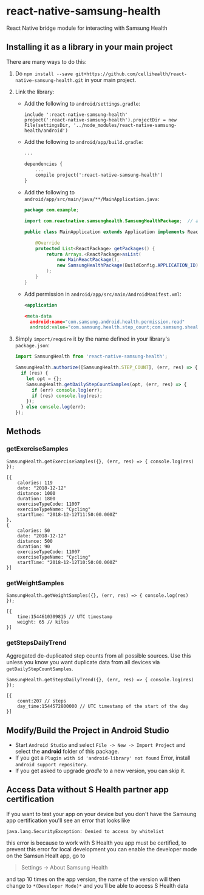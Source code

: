 # react-native-samsung-health

React Native bridge module for interacting with Samsung Health

## Installing it as a library in your main project

There are many ways to do this:

1. Do `npm install --save git+https://github.com/cellihealth/react-native-samsung-health.git` in your main project.
2. Link the library:

   - Add the following to `android/settings.gradle`:

     ```
     include ':react-native-samsung-health'
     project(':react-native-samsung-health').projectDir = new File(settingsDir, '../node_modules/react-native-samsung-health/android')
     ```

   - Add the following to `android/app/build.gradle`:

     ```xml
     ...

     dependencies {
         ...
         compile project(':react-native-samsung-health')
     }
     ```

   - Add the following to `android/app/src/main/java/**/MainApplication.java`:

     ```java
     package com.example;

     import com.reactnative.samsunghealth.SamsungHealthPackage;  // add this for react-native-samsung-health

     public class MainApplication extends Application implements ReactApplication {

         @Override
         protected List<ReactPackage> getPackages() {
             return Arrays.<ReactPackage>asList(
                 new MainReactPackage(),
                 new SamsungHealthPackage(BuildConfig.APPLICATION_ID)     // add this for react-native-samsung-health
             );
         }
     }
     ```

   - Add permission in `android/app/src/main/AndroidManifest.xml`:

     ```xml
     <application

     <meta-data
       android:name="com.samsung.android.health.permission.read"
       android:value="com.samsung.health.step_count;com.samsung.shealth.step_daily_trend;com.samsung.health.weight" />
     ```

3. Simply `import/require` it by the name defined in your library's `package.json`:

   ```javascript
   import SamsungHealth from 'react-native-samsung-health';

   SamsungHealth.authorize([SamsungHealth.STEP_COUNT], (err, res) => {
     if (res) {
       let opt = {};
       SamsungHealth.getDailyStepCountSamples(opt, (err, res) => {
         if (err) console.log(err);
         if (res) console.log(res);
       });
     } else console.log(err);
   });
   ```

## Methods

### getExerciseSamples

```
SamsungHealth.getExerciseSamples({}, (err, res) => { console.log(res) });
```

```
[{
    calories: 119
    date: "2018-12-12"
    distance: 1000
    duration: 1800
    exerciseTypeCode: 11007
    exerciseTypeName: "Cycling"
    startTime: "2018-12-12T11:50:00.000Z"
},
{
    calories: 50
    date: "2018-12-12"
    distance: 500
    duration: 90
    exerciseTypeCode: 11007
    exerciseTypeName: "Cycling"
    startTime: "2018-12-12T10:50:00.000Z"
}]
```

### getWeightSamples

```
SamsungHealth.getWeightSamples({}, (err, res) => { console.log(res) });
```

```
[{
    time:1544610309815 // UTC timestamp
    weight: 65 // kilos
}]
```

### getStepsDailyTrend

Aggregated de-duplicated step counts from all possible sources. Use this unless you know you want duplicate data from all devices via `getDailyStepCountSamples`.

```
SamsungHealth.getStepsDailyTrend({}, (err, res) => { console.log(res) });
```

```
[{
    count:207 // steps
    day_time:1544572800000 // UTC timestamp of the start of the day
}]
```

## Modify/Build the Project in Android Studio

- Start `Android Studio` and select `File -> New -> Import Project` and select the **android** folder of this package.
- If you get a `Plugin with id 'android-library' not found` Error, install `android support repository`.
- If you get asked to upgrade _gradle_ to a new version, you can skip it.

## Access Data without S Health partner app certification

If you want to test your app on your device but you don't have the Samsung app certification you'll see an error that looks like

```
java.lang.SecurityException: Denied to access by whitelist
```

this error is because to work with S Health you app must be certified, to prevent this error for local development you can enable the developer mode on the Samsun Healt app, go to

> Settings -> About Samsung Health

and tap 10 times on the app version, the name of the version will then change to
`*(Developer Mode)*` and you'll be able to access S Health data
